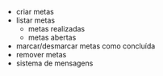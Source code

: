 - criar metas
- listar metas
  - metas realizadas
  - metas abertas
- marcar/desmarcar metas como concluída
- remover metas
- sistema de mensagens